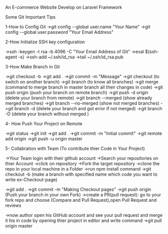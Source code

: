 An E-commerce Website Develop on Laravel Framework

Some Git Important Tips

1-How to Config Git
  ->git config --global user.name "Your Name"
  ->git config --global user.password "Your Email Address"

2-How Initialize SSH key configuration
  
  ->ssh -keygen -t rsa -b 4096 -C "Your Email Address of Git"
  ->eval $(ssh-agent -s)
  ->ssh-add ~/.ssh/id_rsa
  ->tail ~/.ssh/id_rsa.pub

3-How Make Branch in Git

  ->git checkout -b <Branch Name>
  ->git add .
  ->git commit -m "Message"
  ->git checkout <Branch Name> (to switch on another branch)
  ->git branch (to know all branches)
  ->git merge <Branch Name> (command to merge branch in master branch all their changes in code)
  ->git push origin <Branch Name> (push your branch on remote branch)
  ->git push -d origin <Branch Name> (delete your branch from remote)
  ->git branch --merged (show already merged branches)
  ->git branch --no-merged (show not merged branches)
  ->git branch -d <Branch Name> (delete your branch and got error if not merged)
  ->git branch  -D <Branch Name> (delete your branch without merged )

4- How Push Your Project on Remote

 ->git status
 ->git init
 ->git add .
 ->git commit -m "Initial commit"
 ->git remote add origin <your repository url>
 ->git push -u origin master

5- Collabration with Team (To contribute thier Code in Your Project)

 ->Your Team login with their github account
 ->Search your repositories on thier Account
 ->click on repository
 ->Fork the target repository
 ->clone the repo in your local machine in a Folder
 ->run npm install command
 ->git checkout -b <branch Name> (make a branch with specified name which code you want to write     ex-Checkout-page)

 ->git add .
 ->git commit -m "Making Checkout pages"
 ->git push origin <branch Name> (Push your branch in your own Fork)
 ->create a PR(pull request): go to your fork repo and choose (Compare and Pull Request),open Pull Request and reviews

 ->now author open his GitHub account and see your pull request and merge it his in code by opening thier project in editor and write command ->git pull origin master